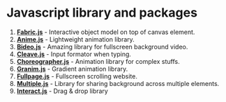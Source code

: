 # Javascript library and packages

1. [**Fabric.js**](http://fabricjs.com/) - Interactive object model on top of canvas element.
2. [**Anime.js**](https://animejs.com/) - Lightweight animation library.
3. [**Bideo.js**](https://github.com/rishabhp/bideo.js) - Amazing library for fullscreen background video.
4. [**Cleave.js**](https://nosir.github.io/cleave.js/) - Input formator when typing.
5. [**Choreographer.js**](https://christinecha.github.io/choreographer-js/) - Animation library for complex stuffs.  
6. [**Granim.js**](https://sarcadass.github.io/granim.js/) - Gradient animation library.
7. [**Fullpage.js**](https://alvarotrigo.com/fullPage/) - Fullscreen scrolling website.
8. [**Multiple.js**](https://multiple.js.org/) - Library for sharing background across multiple elements.
9. [**Interact.js**](https://interactjs.io/) - Drag & drop library